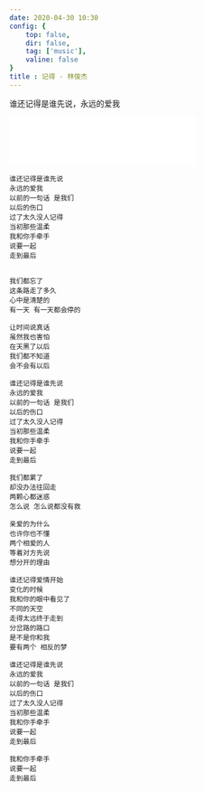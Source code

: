 ```yaml
---
date: 2020-04-30 10:30 
config: {
    top: false,
    dir: false,
    tag: ['music'],
    valine: false
}
title : 记得 - 林俊杰
---
```


谁还记得是谁先说，永远的爱我

<iframe frameborder="no" border="0" marginwidth="0" marginheight="0" width=330 height=86 src="//music.163.com/outchain/player?type=2&id=25638971&auto=1&height=66"></iframe>

```
谁还记得是谁先说
永远的爱我
以前的一句话 是我们
以后的伤口
过了太久没人记得
当初那些温柔
我和你手牵手
说要一起
走到最后


我们都忘了
这条路走了多久
心中是清楚的
有一天 有一天都会停的

让时间说真话
虽然我也害怕
在天黑了以后
我们都不知道
会不会有以后

谁还记得是谁先说
永远的爱我
以前的一句话 是我们
以后的伤口
过了太久没人记得
当初那些温柔
我和你手牵手
说要一起
走到最后

我们都累了
却没办法往回走
两颗心都迷惑
怎么说 怎么说都没有救

亲爱的为什么
也许你也不懂
两个相爱的人
等着对方先说
想分开的理由

谁还记得爱情开始
变化的时候
我和你的眼中看见了
不同的天空
走得太远终于走到
分岔路的路口
是不是你和我
要有两个 相反的梦

谁还记得是谁先说
永远的爱我
以前的一句话 是我们
以后的伤口
过了太久没人记得
当初那些温柔
我和你手牵手
说要一起
走到最后

我和你手牵手
说要一起
走到最后
```

